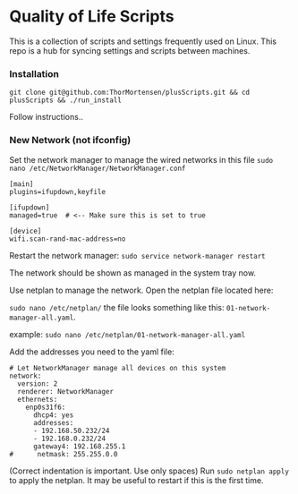 # Quality of Life Scripts

This is a collection of scripts and settings frequently used on Linux. This repo is a hub for syncing settings and scripts between machines.

### Installation
```
git clone git@github.com:ThorMortensen/plusScripts.git && cd plusScripts && ./run_install
```
Follow instructions..



### New Network (not ifconfig)

Set the network manager to manage the wired networks in this file `sudo nano /etc/NetworkManager/NetworkManager.conf`

```
[main]
plugins=ifupdown,keyfile

[ifupdown]
managed=true  # <-- Make sure this is set to true

[device]
wifi.scan-rand-mac-address=no

```

Restart the network manager: `sudo service network-manager restart`

The network should be shown as managed in the system tray now.


Use netplan to manage the network. Open the netplan file located here:

`sudo nano /etc/netplan/` the file looks something like this: `01-network-manager-all.yaml`.

example: `sudo nano /etc/netplan/01-network-manager-all.yaml`

Add the addresses you need to the yaml file:

```
# Let NetworkManager manage all devices on this system
network:
  version: 2
  renderer: NetworkManager
  ethernets:
    enp0s31f6:
      dhcp4: yes
      addresses:
      - 192.168.50.232/24
      - 192.168.0.232/24
      gateway4: 192.168.255.1
#      netmask: 255.255.0.0
```
(Correct indentation is important. Use only spaces)
Run `sudo netplan apply` to apply the netplan. It may be useful to restart if this is the first time.
